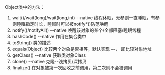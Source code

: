 Object类中的方法：
1. wait()/wait(long)/wait(long,int) --native
线程休眠，无参则一直睡眠，有参则睡眠指定时长，睡眠时可以被notify*()防范唤醒
2. notify()/notifyAll() --native
唤醒该对象的某个/全部阻塞/睡眠线程
3. hashCode() --native
作用在集合类中
4. toString()
类的描述
5. equals(Object)
比较两个对象是否相等，默认实现 `==`， 即比较对象地址
6. getClass() --native
获取类对象Class
7. clone() --native
克隆--浅拷贝/深拷贝
8. finalize()
在对象被第一次回收之前调用，第二次则不会被调用